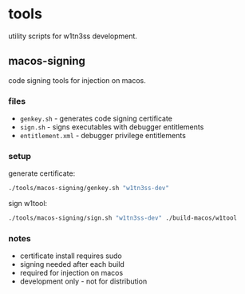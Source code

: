 # tools

utility scripts for w1tn3ss development.

## macos-signing

code signing tools for injection on macos.

### files

- `genkey.sh` - generates code signing certificate
- `sign.sh` - signs executables with debugger entitlements  
- `entitlement.xml` - debugger privilege entitlements

### setup

generate certificate:
```sh
./tools/macos-signing/genkey.sh "w1tn3ss-dev"
```

sign w1tool:
```sh
./tools/macos-signing/sign.sh "w1tn3ss-dev" ./build-macos/w1tool
```

### notes

- certificate install requires sudo
- signing needed after each build
- required for injection on macos
- development only - not for distribution